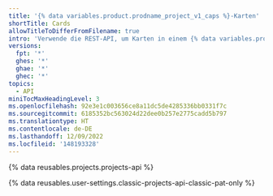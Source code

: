 ```yaml
---
title: '{% data variables.product.prodname_project_v1_caps %}-Karten'
shortTitle: Cards
allowTitleToDifferFromFilename: true
intro: 'Verwende die REST-API, um Karten in einem {% data variables.projects.projects_v1_board %} zu erstellen und zu verwalten.'
versions:
  fpt: '*'
  ghes: '*'
  ghae: '*'
  ghec: '*'
topics:
  - API
miniTocMaxHeadingLevel: 3
ms.openlocfilehash: 92e3e1c003656ce8a11dc5de4285336bb0331f7c
ms.sourcegitcommit: 6185352bc563024d22dee0b257e2775cadd5b797
ms.translationtype: HT
ms.contentlocale: de-DE
ms.lasthandoff: 12/09/2022
ms.locfileid: '148193328'
---
```

{% data reusables.projects.projects-api %}

{% data reusables.user-settings.classic-projects-api-classic-pat-only %}
